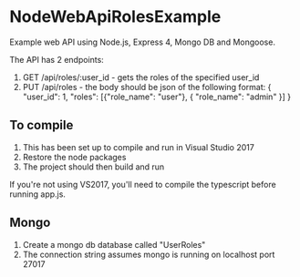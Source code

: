 # NodeWebApiRolesExample

Example web API using Node.js, Express 4, Mongo DB and Mongoose.

The API has 2 endpoints:

 1. GET /api/roles/:user_id - gets the roles of the specified user_id
 2. PUT /api/roles - the body should be json of the following format:
    {
      "user_id": 1,
      "roles": [{"role_name": "user"}, { "role_name": "admin" }]
    } 

To compile
----------

 1. This has been set up to compile and run in Visual Studio 2017
 2. Restore the node packages
 3. The project should then build and run

If you're not using VS2017, you'll need to compile the typescript before running app.js.
 
Mongo 
-----

 1. Create a mongo db database called "UserRoles"
 2. The connection string assumes mongo is running on localhost port 27017
 
 